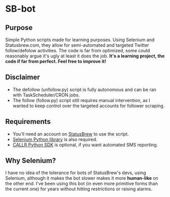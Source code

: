 # SB-bot

## Purpose
Simple Python scripts made for learning purposes. Using Selenium and Statusbrew.com, they allow for semi-automated and targeted Twitter follow/defolow activities. The code is far from optimized, some could reasonably argue it's ugly at least it does the job.
 **It's a learning project, the code if far from perfect. Feel free to improve it!**

## Disclaimer
* The defollow (unfollow.py) script is fully autonomous and can be ran with TaskScheduler/CRON jobs.
* The follow (follow.py) script still requires manual intervention, as I wanted to keep control over the targeted accounts for follower scraping.

## Requirements
* You'll need an account on [StatusBrew](https://www.statusBrew.com) to use the script.
* [Selenium Python library](http://selenium-python.readthedocs.io/) is also required.
* [CALLR Python SDK](https://www.callr.com/docs/) is optional, if you want automated SMS reporting.

## Why Selenium?
I have no idea of the tolerance for bots of StatusBrew's devs, using Selenium, although it makes the bot slower makes it more **human-like** on the other end. I've been using this bot (in even more primitive forms than the current one) for years without hitting restrictions or raising alarms.
